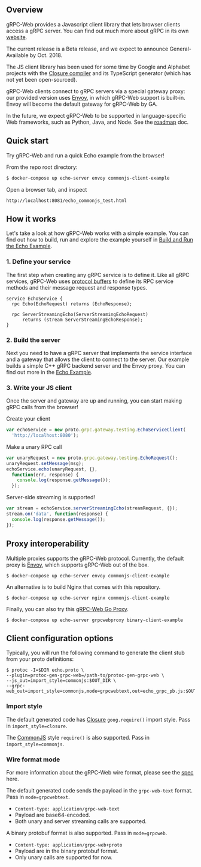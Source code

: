 ## Overview

gRPC-Web provides a Javascript client library that lets browser clients
access a gRPC server. You can find out much more about gRPC in its own
[website](https://grpc.io).

The current release is a Beta release, and we expect to announce
General-Available by Oct. 2018.

The JS client library has been used for some time by Google and Alphabet
projects with the
[Closure compiler](https://github.com/google/closure-compiler)
and its TypeScript generator (which has not yet been open-sourced).

gRPC-Web clients connect to gRPC servers via a special gateway proxy: our
provided version uses [Envoy](https://github.com/envoyproxy/envoy), in which
gRPC-Web support is built-in. Envoy will become the default gateway for
gRPC-Web by GA.

In the future, we expect gRPC-Web to be supported in
language-specific Web frameworks, such as Python, Java, and Node. See the
[roadmap](https://github.com/grpc/grpc-web/blob/master/ROADMAP.md) doc.

## Quick start

Try gRPC-Web and run a quick Echo example from the browser!

From the repo root directory:

```sh
$ docker-compose up echo-server envoy commonjs-client-example
```

Open a browser tab, and inspect

```
http://localhost:8081/echo_commonjs_test.html
```

## How it works

Let's take a look at how gRPC-Web works with a simple example. You can find out
how to build, run and explore the example yourself in
[Build and Run the Echo Example](net/grpc/gateway/examples/echo).

### 1. Define your service

The first step when creating any gRPC service is to define it. Like all gRPC
services, gRPC-Web uses [protocol buffers](https://developers.google.com/protocol-buffers/)
to define its RPC service methods and their message request and response types.

```
service EchoService {
  rpc Echo(EchoRequest) returns (EchoResponse);

  rpc ServerStreamingEcho(ServerStreamingEchoRequest)
      returns (stream ServerStreamingEchoResponse);
}
```


### 2. Build the server

Next you need to have a gRPC server that implements the service interface and a
gateway that allows the client to connect to the server. Our example builds a
simple C++ gRPC backend server and the Envoy proxy. You can find out more in
the [Echo Example](net/grpc/gateway/examples/echo).



### 3. Write your JS client

Once the server and gateway are up and running, you can start making gRPC calls
from the browser!

Create your client

```js
var echoService = new proto.grpc.gateway.testing.EchoServiceClient(
  'http://localhost:8080');
```

Make a unary RPC call

```js
var unaryRequest = new proto.grpc.gateway.testing.EchoRequest();
unaryRequest.setMessage(msg);
echoService.echo(unaryRequest, {},
  function(err, response) {
    console.log(response.getMessage());
  });
```

Server-side streaming is supported!

```js
var stream = echoService.serverStreamingEcho(streamRequest, {});
stream.on('data', function(response) {
  console.log(response.getMessage());
});
```

## Proxy interoperability

Multiple proxies supports the gRPC-Web protocol. Currently, the default proxy
is [Envoy](https://www.envoyproxy.io), which supports gRPC-Web out of the box.

```
$ docker-compose up echo-server envoy commonjs-client-example
```

An alternative is to build Nginx that comes with this repository.

```
$ docker-compose up echo-server nginx commonjs-client-example
```

Finally, you can also try this [gRPC-Web Go Proxy](https://github.com/improbable-eng/grpc-web/tree/master/go/grpcwebproxy).

```
$ docker-compose up echo-server grpcwebproxy binary-client-example
```


## Client configuration options

Typically, you will run the following command to generate the client stub
from your proto definitions:

```
$ protoc -I=$DIR echo.proto \
--plugin=protoc-gen-grpc-web=/path-to/protoc-gen-grpc-web \
--js_out=import_style=commonjs:$OUT_DIR \
--grpc-web_out=import_style=commonjs,mode=grpcwebtext,out=echo_grpc_pb.js:$OUT_DIR
```


### Import style

The default generated code has [Closure](https://developers.google.com/closure/library/)
`goog.require()` import style. Pass in `import_style=closure`.

The [CommonJS](https://requirejs.org/docs/commonjs.html) style `require()` is also
supported. Pass in `import_style=commonjs`.



### Wire format mode

For more information about the gRPC-Web wire format, please see the
[spec](https://github.com/grpc/grpc/blob/master/doc/PROTOCOL-WEB.md#protocol-differences-vs-grpc-over-http2)
here.

The default generated code sends the payload in the `grpc-web-text` format. Pass in
`mode=grpcwebtext`.

  - `Content-type: application/grpc-web-text`
  - Payload are base64-encoded.
  - Both unary and server streaming calls are supported.

A binary protobuf format is also supported. Pass in `mode=grpcweb`.

  - `Content-type: application/grpc-web+proto`
  - Payload are in the binary protobuf format.
  - Only unary calls are supported for now.
  
